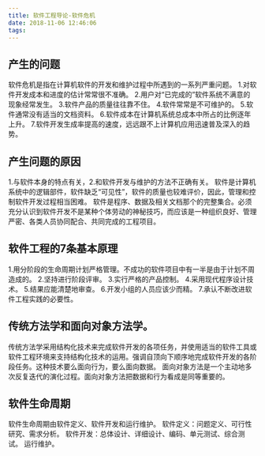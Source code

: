 ```yaml
---
title: 软件工程导论-软件危机
date: 2018-11-06 12:46:06
tags:
---
```


## 产生的问题

软件危机是指在计算机软件的开发和维护过程中所遇到的一系列严重问题。
1.对软件开发成本和进度的估计常常很不准确。
2.用户对“已完成的”软件系统不满意的现象经常发生。
3.软件产品的质量往往靠不住。
4.软件常常是不可维护的。
5.软件通常没有适当的文档资料。
6.软件成本在计算机系统总成本中所占的比例逐年上升。
7.软件开发生成率提高的速度，远远跟不上计算机应用迅速普及深入的趋势。

## 产生问题的原因

1.与软件本身的特点有关，2.和软件开发与维护的方法不正确有关。
软件是计算机系统中的逻辑部件，软件缺乏“可见性”，软件的质量也较难评价，因此，管理和控制软件开发过程相当困难。
软件是程序、数据及相关文档那个的完整集合。必须充分认识到软件开发不是某种个体劳动的神秘技巧，而应该是一种组织良好、管理严密、各类人员协同配合、共同完成的工程项目。

## 软件工程的7条基本原理

1.用分阶段的生命周期计划严格管理。不成功的软件项目中有一半是由于计划不周造成的。
2.坚持进行阶段评审。
3.实行严格的产品控制。
4.采用现代程序设计技术。
5.结果应能清楚地审查。
6.开发小组的人员应该少而精。
7.承认不断改进软件工程实践的必要性。

## 传统方法学和面向对象方法学。

传统方法学采用结构化技术来完成软件开发的各项任务，并使用适当的软件工具或软件工程环境来支持结构化技术的运用。强调自顶向下顺序地完成软件开发的各阶段任务。这种技术要么面向行为，要么面向数据。
面向对象方法是一个主动地多次反复迭代的演化过程。面向对象方法把数据和行为看成是同等重要的。

## 软件生命周期

软件生命周期由软件定义、软件开发和运行维护。
软件定义：问题定义、可行性研究、需求分析。
软件开发：总体设计、详细设计、编码、单元测试、综合测试。
运行维护。